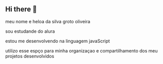 ## Hi there 👋

meu nome e heloa da silva groto oliveira

sou estudande do alura

estou me desenvolvendo na linguagem javaScript

utilizo esse espço para minha organizaçao e compartilhamento dos meu projetos desenvolvidos
